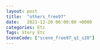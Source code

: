 ```yaml
---
layout: post
title:  "others_free97"
date:   2021-12-20 06:00:00 +0000
categories: Etc
Tags: Story Etc
SceneCode: ["scene_free97_q1_s20"]
---
```

